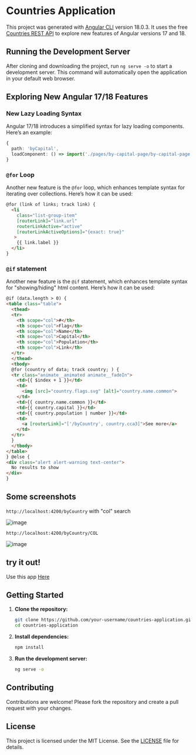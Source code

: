 # Countries Application

This project was generated with [Angular CLI](https://github.com/angular/angular-cli) version 18.0.3. It uses the free [Countries REST API](https://restcountries.com/) to explore new features of Angular versions 17 and 18.

## Running the Development Server

After cloning and downloading the project, run `ng serve -o` to start a development server. This command will automatically open the application in your default web browser.

## Exploring New Angular 17/18 Features

### New Lazy Loading Syntax

Angular 17/18 introduces a simplified syntax for lazy loading components. Here’s an example:

```typescript
{
  path: 'byCapital',
  loadComponent: () => import('./pages/by-capital-page/by-capital-page.component').then(m => m.ByCapitalPageComponent)
}
```

### `@for` Loop

Another new feature is the `@for` loop, which enhances template syntax for iterating over collections. Here’s how it can be used:

```html
@for (link of links; track link) {
  <li
    class="list-group-item"
    [routerLink]="link.url"
    routerLinkActive="active"
    [routerLinkActiveOptions]="{exact: true}"
   >
    {{ link.label }}
  </li>
}
```

### `@if` statement

Another new feature is the `@if` statement, which enhances template syntax for "showing/hiding" html content. Here’s how it can be used:

```html
@if (data.length > 0) {
<table class="table">
  <thead>
  <tr>
    <th scope="col">#</th>
    <th scope="col">Flag</th>
    <th scope="col">Name</th>
    <th scope="col">Capital</th>
    <th scope="col">Population</th>
    <th scope="col">Link</th>
  </tr>
  </thead>
  <tbody>
  @for (country of data; track country; ) {
  <tr class="animate__animated animate__fadeIn">
    <td>{{ $index + 1 }}</td>
    <td>
      <img [src]="country.flags.svg" [alt]="country.name.common">
    </td>
    <td>{{ country.name.common }}</td>
    <td>{{ country.capital }}</td>
    <td>{{ country.population | number }}</td>
    <td>
      <a [routerLink]="['/byCountry', country.cca3]">See more</a>
    </td>
  </tr>
  }
  </tbody>
</table>
} @else {
<div class="alert alert-warning text-center">
  No results to show
</div>
}
```
## Some screenshots

`http://localhost:4200/byCountry` with "col" search

![image](https://github.com/sergio8016/countries-app/assets/32036415/0e88f225-c488-4896-9f73-c476d321c5c1)


`http://localhost:4200/byCountry/COL`

![image](https://github.com/sergio8016/countries-app/assets/32036415/6a229a4d-50cd-4692-a513-caebb149e0dc)

## try it out!

Use this app [Here](https://sergio8016.github.io/countries-app/byCapital)

## Getting Started

1. **Clone the repository:**
   ```sh
   git clone https://github.com/your-username/countries-application.git
   cd countries-application
   ```

2. **Install dependencies:**
   ```sh
   npm install
   ```

3. **Run the development server:**
   ```sh
   ng serve -o
   ```

## Contributing

Contributions are welcome! Please fork the repository and create a pull request with your changes.

## License

This project is licensed under the MIT License. See the [LICENSE](https://opensource.org/license/mit) file for details.


